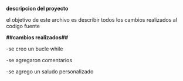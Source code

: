**descripcion del proyecto**

el objetivo de este archivo es describir todos los cambios realizados al codigo fuente

**##cambios realizados##**

-se creo un bucle while 

-se agregaron comentarios

-se agrego un saludo personalizado
